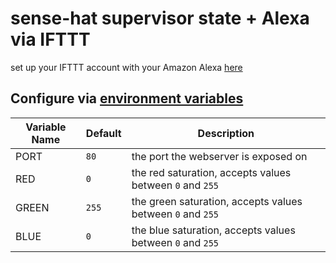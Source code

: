# sense-hat supervisor state + Alexa via IFTTT

set up your IFTTT account with your Amazon Alexa [here](https://ifttt.com/amazon_alexa)

## Configure via [environment variables](https://docs.resin.io/management/env-vars/)

Variable Name          | Default      | Description
---------------------- | ------------ | -----------------------------------------
PORT | `80` | the port the webserver is exposed on
RED | `0` | the red saturation, accepts values between `0` and `255`
GREEN | `255` | the green saturation, accepts values between `0` and `255`
BLUE | `0` | the blue saturation, accepts values between `0` and `255`
